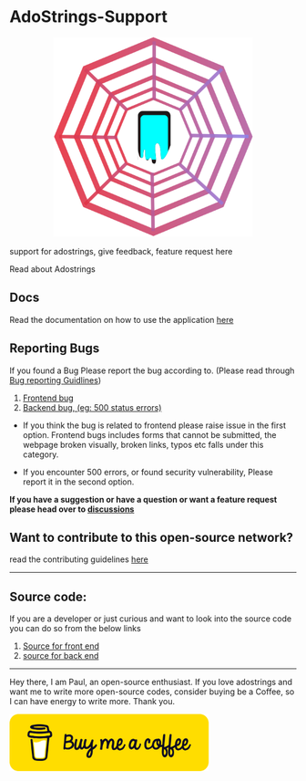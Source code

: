 # AdoStrings-Support

<p align="center">
  <img src="https://github.com/PaulleDemon/AdoStrings-support/blob/main/adologos/logo.svg" alt="AdoStrings icon" width=350px" height="350px"/>
</p>

support for adostrings, give feedback, feature request here

Read about Adostrings

## Docs

Read the documentation on how to use the application [here](https://github.com/PaulleDemon/AdoStrings-support/blob/main/docs/index.md)

## Reporting Bugs

If you found a Bug Please report the bug according to. (Please read through [Bug reporting Guidlines](https://github.com/PaulleDemon/AdoStrings-support/blob/main/bug-reporting.md))

1. [Frontend bug](https://github.com/PaulleDemon/AdoStrings-frontend/issues/new?assignees=&labels=&template=bug_report.md&title=)
2. [Backend bug, (eg: 500 status errors)](https://github.com/PaulleDemon/Adostrings-backend/issues/new?assignees=&labels=&template=bug_report.md&title=)

* If you think the bug is related to frontend please raise issue in the first option. Frontend bugs includes forms that cannot be submitted, the webpage broken visually, broken links, typos etc falls under this category.

* If you encounter 500 errors, or found security vulnerability, Please report it in the second option.

**If you have a suggestion or have a question or want a feature request please head over to [discussions](https://github.com/PaulleDemon/AdoStrings-support/discussions)**

## Want to contribute to this open-source network?

read the contributing guidelines [here](https://github.com/PaulleDemon/AdoStrings-support/blob/main/contributing/contributing-guidelines.md)

--------
## Source code:
If you are a developer or just curious and want to look into the source code you can do so from the below links

1. [Source for front end](https://github.com/PaulleDemon/AdoStrings-frontend#adostrings---adostringcom)
2. [source for back end](https://github.com/PaulleDemon/Adostrings-backend#adostrings---adostringcom)

------

Hey there, I am Paul, an open-source enthusiast. If you love adostrings and want me to write more open-source codes, consider buying be a Coffee, so I can have energy to write more. Thank you.

[<img src="https://github.com/PaulleDemon/LonersMafia-support/blob/main/images/supportme/buy-me-coffee.png" height="100px" width="350px" alt="buy me a coffee">](https://www.buymeacoffee.com/ArtPaul)
